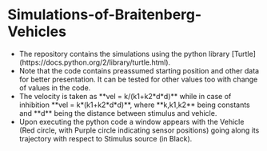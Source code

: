 # Simulations-of-Braitenberg-Vehicles
<ul>
<li> The repository contains the simulations using the python library [Turtle](https://docs.python.org/2/library/turtle.html). </li>
<li> Note that the code contains preassumed starting position and other data for better presentation. It can be tested for other values too with change of values in the code. </li>
<li> The velocity is taken as **vel = k/(k1+k2*d*d)** while in case of inhibition **vel = k*(k1+k2*d*d)**, where **k,k1,k2** being constants and **d** being the distance between stimulus and vehicle. </li>
<li> Upon executing the python code a window appears with the Vehicle (Red circle, with Purple circle indicating sensor positions) going along its trajectory with respect to Stimulus source (in Black). 
</ul>
